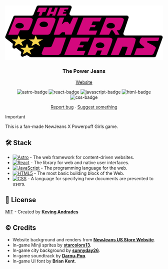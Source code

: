 <div align="center">
<a href="https://thepowerjeans.vercel.app/">

![logo]

</a>
<h3><strong>The Power Jeans</strong></h3>
</div>

<div align="center">
	<a href="https://thepowerjeans.vercel.app/">Website</a>
</div>

<p></p>

<div align="center">

![astro-badge]
![react-badge]
![javascript-badge]
![html-badge]
![css-badge]

<a href="https://github.com/kevingjs/ThePowerJeans/issues">Report bug</a>
·
<a href="https://github.com/kevingjs/ThePowerJeans/issues">Suggest something</a>

</div>

> [!IMPORTANT]
> This is a fan-made NewJeans X Powerpuff Girls game.

## 🛠️ Stack

- [![Astro][astro-badge]][astro-url] - The web framework for content-driven websites.
- [![React][react-badge]][react-url] - The library for web and native user interfaces.
- [![JavaScript][javascript-badge]][javascript-url] - The programming language for the web.
- [![HTML5][html-badge]][html-url] - The most basic building block of the Web.
- [![CSS][css-badge]][css-url] - A language for specifying how documents are presented to users.

## 🔑 License

[MIT](https://github.com/kevingjs/ThePowerJeans/blob/main/LICENSE) - Created by [**Keving Andrades**](https://github.com/kevingjs)


## © Credits

- Website background and renders from [**NewJeans US Store Website**](https://shop.newjeans-official.us/).
- In-game Minji sprites by [**starcolors13**](https://www.deviantart.com/starcolors13).
- In-game city background by [**sunnyday26**](https://www.deviantart.com/sunnyday26).
- In-game soundtrack by [**Darnu-Pop**](https://youtu.be/TC1RCJjGVRk).
- In-game UI font by **Brian Kent**.


<!-- MARKDOWN LINKS & IMAGES -->
[logo]: public/favicon.svg
[astro-url]: https://astro.build/
[react-url]: https://react.dev/
[html-url]: https://developer.mozilla.org/en-US/docs/Web/HTML
[css-url]: https://developer.mozilla.org/en-US/docs/Web/CSS
[javascript-url]: https://developer.mozilla.org/en-US/docs/Web/JavaScript
[astro-badge]: https://img.shields.io/badge/Astro-fff?style=for-the-badge&logo=astro&logoColor=000&color=f041ff
[react-badge]: https://img.shields.io/badge/React-fff?style=for-the-badge&logo=react&logoColor=000&color=149eca
[javascript-badge]: https://img.shields.io/badge/JavaScript-F7DF1E?logo=JavaScript&logoColor=000&style=for-the-badge
[html-badge]: https://img.shields.io/badge/HTML5-E34F26?style=for-the-badge&logo=html5&logoColor=000
[css-badge]: https://img.shields.io/badge/CSS-239120?&style=for-the-badge&logo=css3&logoColor=000